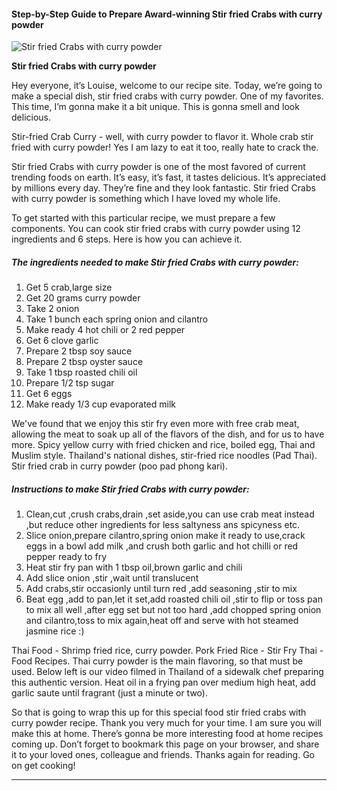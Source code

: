             

#### Step-by-Step Guide to Prepare Award-winning Stir fried Crabs with curry powder

![Stir fried Crabs with curry powder](https://img-global.cpcdn.com/recipes/5955343970467840/751x532cq70/stir-fried-crabs-with-curry-powder-recipe-main-photo.jpg)

**Stir fried Crabs with curry powder**

Hey everyone, it’s Louise, welcome to our recipe site. Today, we’re going to make a special dish, stir fried crabs with curry powder. One of my favorites. This time, I’m gonna make it a bit unique. This is gonna smell and look delicious.

Stir-fried Crab Curry - well, with curry powder to flavor it. Whole crab stir fried with curry powder! Yes I am lazy to eat it too, really hate to crack the.

Stir fried Crabs with curry powder is one of the most favored of current trending foods on earth. It’s easy, it’s fast, it tastes delicious. It’s appreciated by millions every day. They’re fine and they look fantastic. Stir fried Crabs with curry powder is something which I have loved my whole life.

To get started with this particular recipe, we must prepare a few components. You can cook stir fried crabs with curry powder using 12 ingredients and 6 steps. Here is how you can achieve it.

##### The ingredients needed to make Stir fried Crabs with curry powder:

1.  Get 5 crab,large size
2.  Get 20 grams curry powder
3.  Take 2 onion
4.  Take 1 bunch each spring onion and cilantro
5.  Make ready 4 hot chili or 2 red pepper
6.  Get 6 clove garlic
7.  Prepare 2 tbsp soy sauce
8.  Prepare 2 tbsp oyster sauce
9.  Take 1 tbsp roasted chili oil
10.  Prepare 1/2 tsp sugar
11.  Get 6 eggs
12.  Make ready 1/3 cup evaporated milk

We've found that we enjoy this stir fry even more with free crab meat, allowing the meat to soak up all of the flavors of the dish, and for us to have more. Spicy yellow curry with fried chicken and rice, boiled egg, Thai and Muslim style. Thailand's national dishes, stir-fried rice noodles (Pad Thai). Stir fried crab in curry powder (poo pad phong kari).

##### Instructions to make Stir fried Crabs with curry powder:

1.  Clean,cut ,crush crabs,drain ,set aside,you can use crab meat instead ,but reduce other ingredients for less saltyness ans spicyness etc.
2.  Slice onion,prepare cilantro,spring onion make it ready to use,crack eggs in a bowl add milk ,and crush both garlic and hot chilli or red pepper ready to fry
3.  Heat stir fry pan with 1 tbsp oil,brown garlic and chili
4.  Add slice onion ,stir ,wait until translucent
5.  Add crabs,stir occasionly until turn red ,add seasoning ,stir to mix
6.  Beat egg ,add to pan,let it set,add roasted chili oil ,stir to flip or toss pan to mix all well ,after egg set but not too hard ,add chopped spring onion and cilantro,toss to mix again,heat off and serve with hot steamed jasmine rice :)

Thai Food - Shrimp fried rice, curry powder. Pork Fried Rice - Stir Fry Thai - Food Recipes. Thai curry powder is the main flavoring, so that must be used. Below left is our video filmed in Thailand of a sidewalk chef preparing this authentic version. Heat oil in a frying pan over medium high heat, add garlic saute until fragrant (just a minute or two).

So that is going to wrap this up for this special food stir fried crabs with curry powder recipe. Thank you very much for your time. I am sure you will make this at home. There’s gonna be more interesting food at home recipes coming up. Don’t forget to bookmark this page on your browser, and share it to your loved ones, colleague and friends. Thanks again for reading. Go on get cooking!

* * *